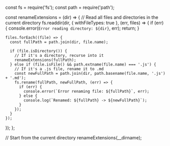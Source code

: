 const fs = require('fs');
const path = require('path');

const renameExtensions = (dir) => {
  // Read all files and directories in the current directory
  fs.readdir(dir, { withFileTypes: true }, (err, files) => {
    if (err) {
      console.error(`Error reading directory: ${dir}`, err);
      return;
    }

    files.forEach((file) => {
      const fullPath = path.join(dir, file.name);

      if (file.isDirectory()) {
        // If it's a directory, recurse into it
        renameExtensions(fullPath);
      } else if (file.isFile() && path.extname(file.name) === '.js') {
        // If it's a .js file, rename it to .md
        const newFullPath = path.join(dir, path.basename(file.name, '.js') + '.md');
        fs.rename(fullPath, newFullPath, (err) => {
          if (err) {
            console.error(`Error renaming file: ${fullPath}`, err);
          } else {
            console.log(`Renamed: ${fullPath} -> ${newFullPath}`);
          }
        });
      }
    });
  });
};

// Start from the current directory
renameExtensions(__dirname);
